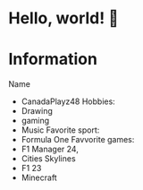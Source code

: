 # Hello, world! 👋

# Information
Name
  - CanadaPlayz48
Hobbies:
  - Drawing
  - gaming
  - Music
Favorite sport:
  - Formula One
Favvorite games: 
  - F1 Manager 24, 
  - Cities Skylines
  - F1 23
  - Minecraft
